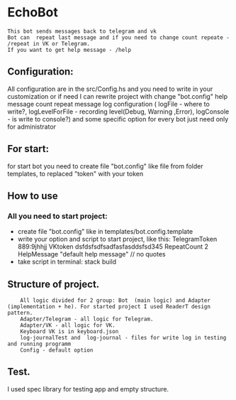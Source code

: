 # EchoBot

    This bot sends messages back to telegram and vk
    Bot can  repeat last message and if you need to change count repeate - /repeat in VK or Telegram.
    If you want to get help message - /help



## Configuration:
  All configuration are in the src/Config.hs and you need to write in your customization or if need I can rewrite project with change "bot.config"
        help message
        count repeat message
        log configuration ( logFile - where to write?, logLevelForFile - recording level(Debug, Warning ,Error), logConsole  - is write to console?)
        and some specific option for every bot just need only for administrator

## For start:
   for start bot you need to create file "bot.config" like file from folder templates, to replaced "token" with your token

##  How to use

### All you need to start project:

*  create file "bot.config" like in templates/bot.config.template 
* write your option and script to start project, like this:
                        TelegramToken 889:9jhhjj
                        VKtoken dsfdsfsdfsadfasfasddsfsd345
                        RepeatCount 2
                        HelpMessage "default help message"
                        // no quotes
* take script in terminal:
                        stack build
## Structure of project.
        All logic divided for 2 group: Bot  (main logic) and Adapter (implementation + he). For started project I used ReaderT design pattern. 
        Adapter/Telegram - all logic for Telegram.
        Adapter/VK - all logic for VK.
        Keyboard VK is in keyboard.json
        log-journalTest and  log-journal - files for write log in testing and running programm
        Config - default option  



## Test.
I used spec library for testing app and empty structure.
